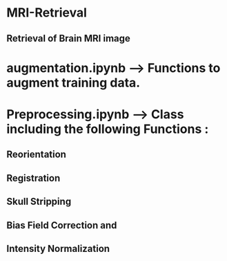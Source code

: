 # MRI-Retrieval
## Retrieval of Brain MRI image

# augmentation.ipynb -->  Functions to augment training data.
# Preprocessing.ipynb --> Class including the following Functions :
##                           Reorientation
##                           Registration
##                           Skull Stripping
##                           Bias Field Correction and 
##                           Intensity Normalization
                          

